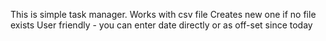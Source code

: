 This is simple task manager.
Works with csv file
Creates new one if no file exists
User friendly - you can enter date directly or as off-set since today
